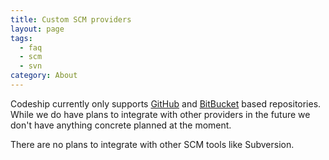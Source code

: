 ```yaml
---
title: Custom SCM providers
layout: page
tags:
  - faq
  - scm
  - svn
category: About
---
```

Codeship currently only supports [GitHub](https://github.com/) and [BitBucket](https://bitbucket.org/) based repositories. While we do have plans to integrate with other providers in the future we don't have anything concrete planned at the moment.

There are no plans to integrate with other SCM tools like Subversion.
